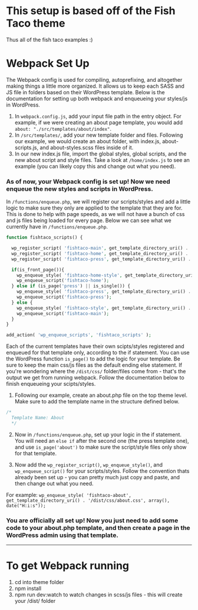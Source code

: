 # This setup is based off of the Fish Taco theme
Thus all of the fish taco examples :)

# Webpack Set Up

The Webpack config is used for compiling, autoprefixing, and altogether making things a little more organized. It allows us to keep each SASS and JS file in folders based on their WordPress template. Below is the documentation for setting up both webpack and enqueueing your styles/js in WordPress.


1. In `webpack.config.js`, add your input file path in the entry object. For example, if we were creating an about page template, you would add `about: "./src/templates/about/index"`.
2. In `/src/templates/`, add your new template folder and files. Following our example, we would create an about folder, with index.js, about-scripts.js, and about-styles.scss files inside of it.
3. In our new index.js file, import the global styles, global scripts, and the new about script and style files. Take a look at `/home/index.js` to see an example (you can likely copy this and change out what you need).

### As of now, your Webpack config is set up! Now we need enqueue the new styles and scripts in WordPress.

In `/functions/enqueue.php`, we will register our scripts/styles and add a little logic to make sure they only are applied to the template that they are for. This is done to help with page speeds, as we will not have a bunch of css and js files being loaded for every page. Below we can see what we currently have in `/functions/enqueue.php`.

```php
function fishtaco_scripts() {

  wp_register_script( 'fishtaco-main', get_template_directory_uri() . '/dist/main.bundle.js', array(), date("H:i:s"), true );
  wp_register_script( 'fishtaco-home', get_template_directory_uri() . '/dist/home.bundle.js', array(), date("H:i:s"), true );
  wp_register_script( 'fishtaco-press', get_template_directory_uri() . '/dist/press.bundle.js', array(), date("H:i:s"), true );

  if(is_front_page()){
    wp_enqueue_style( 'fishtaco-home-style', get_template_directory_uri() . '/dist/css/home.css', array(), date("H:i:s"));
    wp_enqueue_script('fishtaco-home');
  } else if (is_page('press') || is_single()) {
    wp_enqueue_style( 'fishtaco-press', get_template_directory_uri() . '/dist/css/press.css', array(), date("H:i:s"));
    wp_enqueue_script('fishtaco-press');
  } else {
    wp_enqueue_style( 'fishtaco-style', get_template_directory_uri() . '/dist/css/main.css', array(), date("H:i:s"));
    wp_enqueue_script('fishtaco-main');
  }
}

add_action( 'wp_enqueue_scripts', 'fishtaco_scripts' );
```

Each of the current templates have their own scipts/styles registered and enqueued for that template only, according to the if statement. You can use the WordPress function `is_page()` to add the logic for your template. Be sure to keep the main css/js files as the default ending else statement. If you're wondering where the `/dist/css/` folder/files come from - that's the output we get from running webpack. Follow the documentation below to finish enqueueing your scipts/styles.

1. Following our example, create an about.php file on the top theme level. Make sure to add the template name in the structure defined below.
```php
/*
  Template Name: About
  */
```

2. Now in `/functions/enqueue.php`, set up your logic in the if statement. You will need an `else if` after the second one (the press template one), and use `is_page('about')` to make sure the script/style files only show for that template.

3. Now add the `wp_register_script()`, `wp_enqueue_style()`, and `wp_enqueue_script()` for your scripts/styles. Follow the convention thats already been set up - you can pretty much just copy and paste, and then change out what you need.

For example: `wp_enqueue_style( 'fishtaco-about', get_template_directory_uri() . '/dist/css/about.css', array(), date("H:i:s"));`

### You are officially all set up! Now you just need to add some code to your about.php template, and then create a page in the WordPress admin using that template.

---

# To get Webpack running

1. cd into theme folder
2. npm install
3. npm run dev:watch to watch changes in scss/js files - this will create your /dist/ folder
